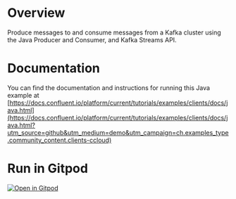 # Overview

Produce messages to and consume messages from a Kafka cluster using the Java Producer and Consumer, and Kafka Streams API.


# Documentation

You can find the documentation and instructions for running this Java example at [https://docs.confluent.io/platform/current/tutorials/examples/clients/docs/java.html](https://docs.confluent.io/platform/current/tutorials/examples/clients/docs/java.html?utm_source=github&utm_medium=demo&utm_campaign=ch.examples_type.community_content.clients-ccloud)

# Run in Gitpod

[![Open in Gitpod](https://gitpod.io/button/open-in-gitpod.svg)](https://gitpod.io/#https://github.com/chuck-confluent/ccloud-gitpod-demo)

